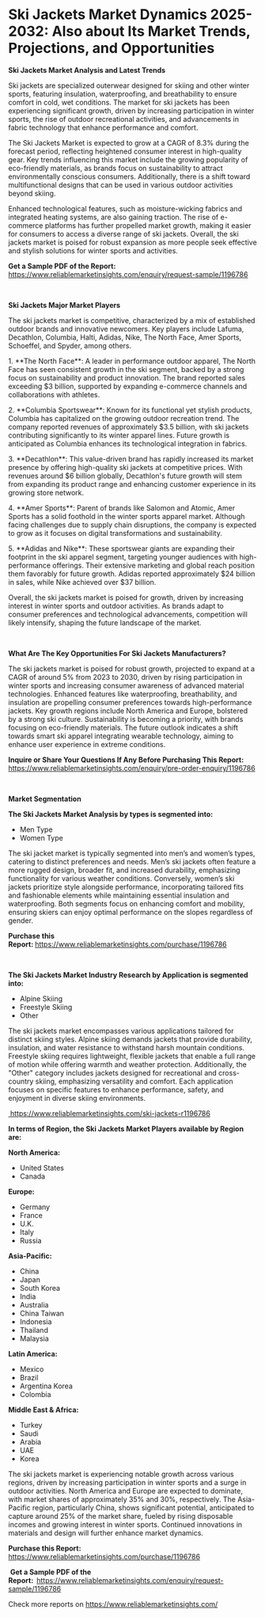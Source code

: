 <p><h1>Ski Jackets Market Dynamics 2025-2032: Also about Its Market Trends, Projections, and Opportunities</h1></p><p><strong>Ski Jackets Market Analysis and Latest Trends</strong></p>
<p><p>Ski jackets are specialized outerwear designed for skiing and other winter sports, featuring insulation, waterproofing, and breathability to ensure comfort in cold, wet conditions. The market for ski jackets has been experiencing significant growth, driven by increasing participation in winter sports, the rise of outdoor recreational activities, and advancements in fabric technology that enhance performance and comfort. </p><p>The Ski Jackets Market is expected to grow at a CAGR of 8.3% during the forecast period, reflecting heightened consumer interest in high-quality gear. Key trends influencing this market include the growing popularity of eco-friendly materials, as brands focus on sustainability to attract environmentally conscious consumers. Additionally, there is a shift toward multifunctional designs that can be used in various outdoor activities beyond skiing.</p><p>Enhanced technological features, such as moisture-wicking fabrics and integrated heating systems, are also gaining traction. The rise of e-commerce platforms has further propelled market growth, making it easier for consumers to access a diverse range of ski jackets. Overall, the ski jackets market is poised for robust expansion as more people seek effective and stylish solutions for winter sports and activities.</p></p>
<p><strong>Get a Sample PDF of the Report:&nbsp;</strong> <a href="https://www.reliablemarketinsights.com/enquiry/request-sample/1196786?utm_campaign=2129&utm_medium=2&utm_source=Github&utm_content=ia&utm_term=07022025&utm_id=ski-jackets">https://www.reliablemarketinsights.com/enquiry/request-sample/1196786</a></p>
<p>&nbsp;</p>
<p><strong>Ski Jackets Major Market Players</strong></p>
<p><p>The ski jackets market is competitive, characterized by a mix of established outdoor brands and innovative newcomers. Key players include Lafuma, Decathlon, Columbia, Halti, Adidas, Nike, The North Face, Amer Sports, Schoeffel, and Spyder, among others. </p><p>1. **The North Face**: A leader in performance outdoor apparel, The North Face has seen consistent growth in the ski segment, backed by a strong focus on sustainability and product innovation. The brand reported sales exceeding $3 billion, supported by expanding e-commerce channels and collaborations with athletes.</p><p>2. **Columbia Sportswear**: Known for its functional yet stylish products, Columbia has capitalized on the growing outdoor recreation trend. The company reported revenues of approximately $3.5 billion, with ski jackets contributing significantly to its winter apparel lines. Future growth is anticipated as Columbia enhances its technological integration in fabrics.</p><p>3. **Decathlon**: This value-driven brand has rapidly increased its market presence by offering high-quality ski jackets at competitive prices. With revenues around $6 billion globally, Decathlon's future growth will stem from expanding its product range and enhancing customer experience in its growing store network.</p><p>4. **Amer Sports**: Parent of brands like Salomon and Atomic, Amer Sports has a solid foothold in the winter sports apparel market. Although facing challenges due to supply chain disruptions, the company is expected to grow as it focuses on digital transformations and sustainability.</p><p>5. **Adidas and Nike**: These sportswear giants are expanding their footprint in the ski apparel segment, targeting younger audiences with high-performance offerings. Their extensive marketing and global reach position them favorably for future growth. Adidas reported approximately $24 billion in sales, while Nike achieved over $37 billion.</p><p>Overall, the ski jackets market is poised for growth, driven by increasing interest in winter sports and outdoor activities. As brands adapt to consumer preferences and technological advancements, competition will likely intensify, shaping the future landscape of the market.</p></p>
<p>&nbsp;</p>
<p><strong>What Are The Key Opportunities For Ski Jackets Manufacturers?</strong></p>
<p><p>The ski jackets market is poised for robust growth, projected to expand at a CAGR of around 5% from 2023 to 2030, driven by rising participation in winter sports and increasing consumer awareness of advanced material technologies. Enhanced features like waterproofing, breathability, and insulation are propelling consumer preferences towards high-performance jackets. Key growth regions include North America and Europe, bolstered by a strong ski culture. Sustainability is becoming a priority, with brands focusing on eco-friendly materials. The future outlook indicates a shift towards smart ski apparel integrating wearable technology, aiming to enhance user experience in extreme conditions.</p></p>
<p><strong>Inquire or Share Your Questions If Any Before Purchasing This Report:</strong> <a href="https://www.reliablemarketinsights.com/enquiry/pre-order-enquiry/1196786?utm_campaign=2129&utm_medium=2&utm_source=Github&utm_content=ia&utm_term=07022025&utm_id=ski-jackets">https://www.reliablemarketinsights.com/enquiry/pre-order-enquiry/1196786</a></p>
<p>&nbsp;</p>
<p><strong>Market Segmentation</strong></p>
<p><strong>The Ski Jackets Market Analysis by types is segmented into:</strong></p>
<p><ul><li>Men Type</li><li>Women Type</li></ul></p>
<p><p>The ski jacket market is typically segmented into men’s and women’s types, catering to distinct preferences and needs. Men’s ski jackets often feature a more rugged design, broader fit, and increased durability, emphasizing functionality for various weather conditions. Conversely, women’s ski jackets prioritize style alongside performance, incorporating tailored fits and fashionable elements while maintaining essential insulation and waterproofing. Both segments focus on enhancing comfort and mobility, ensuring skiers can enjoy optimal performance on the slopes regardless of gender.</p></p>
<p><strong>Purchase this Report:&nbsp;</strong><a href="https://www.reliablemarketinsights.com/purchase/1196786?utm_campaign=2129&utm_medium=2&utm_source=Github&utm_content=ia&utm_term=07022025&utm_id=ski-jackets">https://www.reliablemarketinsights.com/purchase/1196786</a></p>
<p>&nbsp;</p>
<p><strong>The Ski Jackets Market Industry Research by Application is segmented into:</strong></p>
<p><ul><li>Alpine Skiing</li><li>Freestyle Skiing</li><li>Other</li></ul></p>
<p><p>The ski jackets market encompasses various applications tailored for distinct skiing styles. Alpine skiing demands jackets that provide durability, insulation, and water resistance to withstand harsh mountain conditions. Freestyle skiing requires lightweight, flexible jackets that enable a full range of motion while offering warmth and weather protection. Additionally, the "Other" category includes jackets designed for recreational and cross-country skiing, emphasizing versatility and comfort. Each application focuses on specific features to enhance performance, safety, and enjoyment in diverse skiing environments.</p></p>
<p><a href="https://www.reliablemarketinsights.com/ski-jackets-r1196786?utm_campaign=2129&utm_medium=2&utm_source=Github&utm_content=ia&utm_term=07022025&utm_id=ski-jackets">&nbsp;https://www.reliablemarketinsights.com/ski-jackets-r1196786</a></p>
<p><strong>In terms of Region, the Ski Jackets Market Players available by Region are:</strong></p>
<p>
    <p> <strong> North America: </strong>
        <ul>
            <li>United States</li>
            <li>Canada</li>
        </ul>
        </p> 
    <p> <strong> Europe: </strong>
        <ul>
            <li>Germany</li>
            <li>France</li>
            <li>U.K.</li>
            <li>Italy</li>
            <li>Russia</li>
        </ul>
        </p> 
    <p> <strong> Asia-Pacific: </strong>
        <ul>
            <li>China</li>
            <li>Japan</li>
            <li>South Korea</li>
            <li>India</li>
            <li>Australia</li>
            <li>China Taiwan</li>
            <li>Indonesia</li>
            <li>Thailand</li>
            <li>Malaysia</li>
        </ul>
        </p> 
    <p> <strong> Latin America: </strong>
        <ul>
            <li>Mexico</li>
            <li>Brazil</li>
            <li>Argentina Korea</li>
            <li>Colombia</li>
        </ul>
        </p> 
    <p> <strong> Middle East & Africa: </strong>
        <ul>
            <li>Turkey</li>
            <li>Saudi</li>
            <li>Arabia</li>
            <li>UAE</li>
            <li>Korea</li>
        </ul>
    </p>
    </p>
<p><p>The ski jackets market is experiencing notable growth across various regions, driven by increasing participation in winter sports and a surge in outdoor activities. North America and Europe are expected to dominate, with market shares of approximately 35% and 30%, respectively. The Asia-Pacific region, particularly China, shows significant potential, anticipated to capture around 25% of the market share, fueled by rising disposable incomes and growing interest in winter sports. Continued innovations in materials and design will further enhance market dynamics.</p></p>
<p><strong>Purchase this Report: </strong><a href="https://www.reliablemarketinsights.com/purchase/1196786?utm_campaign=2129&utm_medium=2&utm_source=Github&utm_content=ia&utm_term=07022025&utm_id=ski-jackets">https://www.reliablemarketinsights.com/purchase/1196786</a></p>
<p>&nbsp;<strong>Get a Sample PDF of the Report:&nbsp;&nbsp;</strong><a href="https://www.reliablemarketinsights.com/enquiry/request-sample/1196786?utm_campaign=2129&utm_medium=2&utm_source=Github&utm_content=ia&utm_term=07022025&utm_id=ski-jackets">https://www.reliablemarketinsights.com/enquiry/request-sample/1196786</a></p>
<p><strong></strong></p>
<p>Check more reports on <a href="https://www.reliablemarketinsights.com/?utm_campaign=2129&utm_medium=2&utm_source=Github&utm_content=ia&utm_term=07022025&utm_id=ski-jackets">https://www.reliablemarketinsights.com/</a></p>